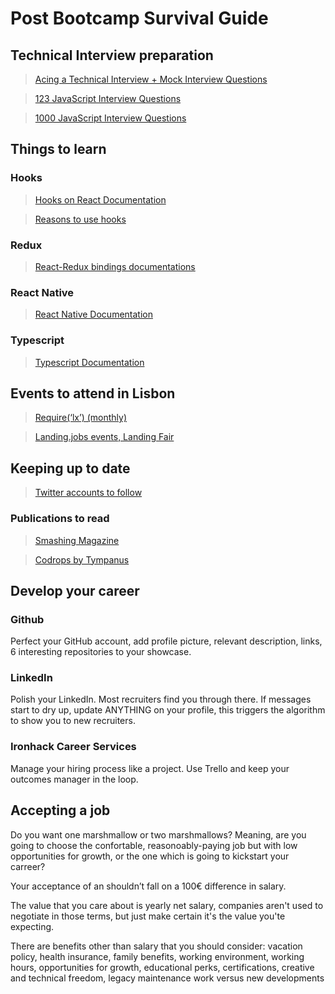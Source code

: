 # Post Bootcamp Survival Guide

## Technical Interview preparation

> [Acing a Technical Interview + Mock Interview Questions](https://github.com/josecarneiro/ironhack-technical-interview)

> [123 JavaScript Interview Questions](https://github.com/ganqqwerty/123-Essential-JavaScript-Interview-Questions)

> [1000 JavaScript Interview Questions](https://github.com/sudheerj/javascript-interview-questions)

## Things to learn

### Hooks

> [Hooks on React Documentation](https://reactjs.org/docs/hooks-intro.html)

> [Reasons to use hooks](https://reactjs.org/docs/hooks-intro.html#motivation)

### Redux

> [React-Redux bindings documentations](https://react-redux.js.org/)

### React Native

> [React Native Documentation](https://facebook.github.io/react-native/)

### Typescript

> [Typescript Documentation](https://www.typescriptlang.org/)

## Events to attend in Lisbon

> [Require(‘lx’) (monthly)](https://www.meetup.com/pt-BR/require-lx/)

> [Landing.jobs events, Landing Fair](https://www.meetup.com/pt-BR/landing_jobs/)

## Keeping up to date

> [Twitter accounts to follow](https://twitter.com/josemcarneiro/following)

### Publications to read

> [Smashing Magazine](https://smashingmagazine.com/)

> [Codrops by Tympanus](https://tympanus.net/codrops/)

## Develop your career

### Github

Perfect your GitHub account, add profile picture, relevant description, links, 6 interesting repositories to your showcase.

### LinkedIn

Polish your LinkedIn. Most recruiters find you through there. If messages start to dry up, update ANYTHING on your profile, this triggers the algorithm to show you to new recruiters.

### Ironhack Career Services

Manage your hiring process like a project. Use Trello and keep your outcomes manager in the loop.

## Accepting a job

Do you want one marshmallow or two marshmallows? Meaning, are you going to choose the confortable, reasonoably-paying job but with low opportunities for growth, or the one which is going to kickstart your carreer?

Your acceptance of an shouldn’t fall on a 100€ difference in salary.

The value that you care about is yearly net salary, companies aren't used to negotiate in those terms, but just make certain it's the value you'te expecting.

There are benefits other than salary that you should consider: vacation policy, health insurance, family benefits, working environment, working hours, opportunities for growth, educational perks, certifications, creative and technical freedom, legacy maintenance work versus new developments
